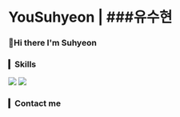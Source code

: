
# YouSuhyeon | ###유수현
### 👋Hi there I'm Suhyeon

### ▎Skills
<span><img src="http://img.shields.io/badge/-Python-blue?style=flat&logo=python&logoColor=ffffff"></span>
<span><img src="http://img.shields.io/badge/-Java-orange?style=flat&logo=java&logoColor=black"></span>
 
### ▎Contact me

<!--
**yousuhyeon/yousuhyeon** is a ✨ _special_ ✨ repository because its `README.md` (this file) appears on your GitHub profile.

Here are some ideas to get you started:

- 🔭 I’m currently working on ...
- 🌱 I’m currently learning ...
- 👯 I’m looking to collaborate on ...
- 🤔 I’m looking for help with ...
- 💬 Ask me about ...
- 📫 How to reach me: ...
- 😄 Pronouns: ...
- ⚡ Fun fact: ...
-->
